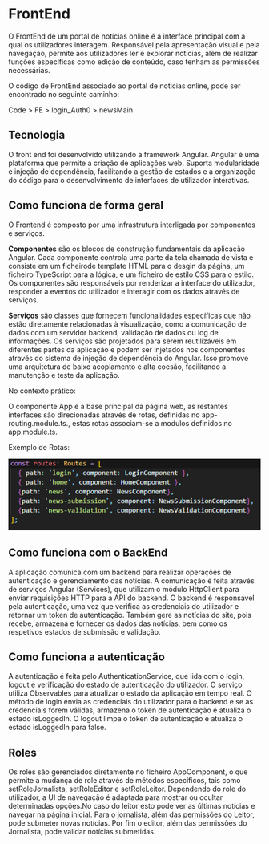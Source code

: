 # FrontEnd

O FrontEnd de um portal de notícias online é a interface principal com a qual os utilizadores interagem. Responsável pela apresentação visual e pela navegação, permite aos utilizadores ler e explorar notícias, além de realizar funções específicas como edição de conteúdo, caso tenham as permissões necessárias.

O código de FrontEnd associado ao portal de noticias online, pode ser encontrado no seguinte caminho:

Code > FE > login_Auth0 > newsMain

## Tecnologia

O front end foi desenvolvido utilizando a framework Angular. Angular é uma plataforma que permite a criação de aplicações web. Suporta modularidade e injeção de dependência, facilitando a gestão de estados e a organização do código para o desenvolvimento de interfaces de utilizador interativas.

## Como funciona de forma geral

O Frontend é composto por uma infrastrutura interligada por componentes e serviços.

**Componentes** são os blocos de construção fundamentais da aplicação Angular. Cada componente controla uma parte da tela chamada de vista e consiste em um ficheirode template HTML para o desgin da página, um ficheiro TypeScript para a lógica, e um ficheiro de estilo CSS para o estilo. Os componentes são responsáveis por renderizar a interface do utilizador, responder a eventos do utilizador e interagir com os dados através de serviços.

**Serviços** são classes que fornecem funcionalidades específicas que não estão diretamente relacionadas à visualização, como a comunicação de dados com um servidor backend, validação de dados ou log de informações. Os serviços são projetados para serem reutilizáveis em diferentes partes da aplicação e podem ser injetados nos componentes através do sistema de injeção de dependência do Angular. Isso promove uma arquitetura de baixo acoplamento e alta coesão, facilitando a manutenção e teste da aplicação.

No contexto prático:

O componente App é a base principal da página web, as restantes interfaces são direcionadas através de rotas, definidas no app-routing.module.ts., estas rotas associam-se a modulos definidos no app.module.ts.

Exemplo de Rotas:

![1716151506885](image/FrontEnd/1716151506885.png)

## Como funciona com o BackEnd
A aplicação comunica com um backend para realizar operações de autenticação e gerenciamento das notícias. A comunicação é feita através de serviços Angular (Services), que utilizam o módulo HttpClient para enviar requisições HTTP para a API do backend. O backend é responsável pela autenticação, uma vez que verifica as credenciais do utilizador e retornar um token de autenticação.
Também gere as notícias do site, pois recebe, armazena e fornecer os dados das notícias, bem como os respetivos estados de submissão e validação.

## Como funciona a autenticação
A autenticação é feita pelo AuthenticationService, que lida com o login, logout e verificação do estado de autenticação do utilizador. O serviço utiliza Observables para atualizar o estado da aplicação em tempo real. O método de login envia as credenciais do utilizador para o backend e se as credenciais forem válidas, armazena o token de autenticação e atualiza o estado isLoggedIn. O logout limpa o token de autenticação e atualiza o estado isLoggedIn para false.

## Roles
Os roles são gerenciados diretamente no ficheiro AppComponent, o que permite a mudança de role através de métodos específicos, tais como setRoleJornalista, setRoleEditor e setRoleLeitor. Dependendo do role do utilizador, a UI de navegação é adaptada para mostrar ou ocultar determinadas opções.No caso do leitor esto pode ver as últimas notícias e navegar na página inicial. Para o jornalista, além das permissões do Leitor, pode submeter novas notícias. Por fim o editor, além das permissões do Jornalista, pode validar notícias submetidas.
